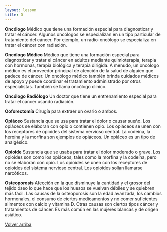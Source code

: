 ```yaml
---
layout: lesson
title: O
---
```


<a name="top"></a>

**Oncólogo**
Médico que tiene una formación especial para diagnosticar y tratar el cáncer. Algunos oncólogos se especializan en un tipo particular de tratamiento del cáncer. Por ejemplo, un radio-oncólogo se especializa en tratar el cáncer con radiación.

**Oncólogo Médico**
Médico que tiene una formación especial para diagnosticar y tratar el cáncer en adultos mediante quimioterapia, terapia con hormonas, terapia biológica y terapia dirigida. A menudo, un oncólogo médico es el proveedor principal de atención de la salud de alguien que padece de cáncer. Un oncólogo médico también brinda cuidados médicos de apoyo y puede coordinar el tratamiento administrado por otros especialistas. También se llama oncólogo clínico.

**Oncólogo Radiólogo**
Un doctor que tiene un entrenamiento especial para tratar el cáncer usando radiación.

**Ooforectomía**
Cirugía para extraer un ovario o ambos.

**Opiáceo**
Sustancia que se usa para tratar el dolor o causar sueño. Los opiáceos se elaboran con opio o contienen opio. Los opiáceos se unen con los receptores de opioides del sistema nervioso central. La codeína, la heroína y la morfina son ejemplos de opiáceos. Un opiáceo es un tipo de analgésico.

**Opioide**
Sustancia que se usaba para tratar el dolor moderado o grave. Los opioides son como los opiáceos, tales como la morfina y la codeína, pero no se elaboran con opio. Los opioides se unen con los receptores de opioides del sistema nervioso central. Los opioides solían llamarse narcóticos. 

**Osteoporosis**
Afección en la que disminuye la cantidad y el grosor del tejido óseo lo que hace que los huesos se vuelvan débiles y se quiebren más fácil. Las causas de la osteoporosis son la edad avanzada, los cambios hormonales, el consumo de ciertos medicamentos y no comer suficientes alimentos con calcio y vitamina D. Otras causas son ciertos tipos cáncer y tratamientos de cáncer. Es más común en las mujeres blancas y de origen asiático.


<a href="#top">Volver arriba</a>
